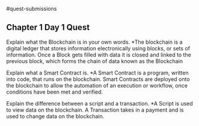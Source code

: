 #quest-submissions

## Chapter 1 Day 1 Quest

Explain what the Blockchain is in your own words. 
*The blockchain is a digital ledger that stores information electronically using blocks, or sets of information. Once a Block gets filled with data it is closed and linked to the previous block, which forms the chain of data known as the Blockchain

Explain what a Smart Contract is. 
*A Smart Contract is a program, written into code, that runs on the blockchain. Smart Contracts are deployed onto the blockchain to allow the automation of an execution or workflow, once conditions have been met and verified.

Explain the difference between a script and a transaction.
*A Script is used to view data on the blockchain. A Transaction takes in a payment and is used to change data on the blockchain.
